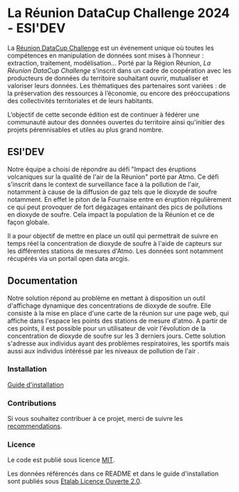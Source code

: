 # La Réunion DataCup Challenge 2024 - ESI'DEV

La [Réunion DataCup Challenge](https://data.regionreunion.com/p/page-reunion-datacup-challenge) est un événement unique où toutes les compétences en manipulation de données sont mises à l’honneur : extraction, traitement, modélisation… Porté par la Région Réunion, *La Réunion DataCup Challenge* s'inscrit dans un cadre de coopération avec les producteurs de données du territoire souhaitant ouvrir, mutualiser et valoriser leurs données. Les thématiques des partenaires sont variées : de la préservation des ressources à l’économie, ou encore des préoccupations des collectivités territoriales et de leurs habitants.

L’objectif de cette seconde édition est de continuer à fédérer une communauté autour des données ouvertes du territoire ainsi qu'initier des projets pérennisables et utiles au plus grand nombre.


## ESI'DEV

Notre équipe a choisi de répondre au défi "Impact des éruptions volcaniques sur la qualité de l'air de la Réunion" porté par Atmo.
Ce défi s'inscrit dans le context de surveillance face à la pollution de l'air, notamment à cause de la diffusion de gaz tels que le dioxyde de soufre notamment. En effet le piton de la Fournaise entre en éruption régulièrement ce qui peut provoquer de fort dégazages entainant des pics de pollutions en dioxyde de soufre. Cela impact la population de la Réunion et ce de façon globale.

Il a pour objectif de mettre en place un outil qui permettrait de suivre en temps réel la concentration de dioxyde de soufre à l'aide de capteurs sur les différentes stations de mesures d'Atmo. Les données sont notamment récupérés via un portail open data arcgis.



## **Documentation**

Notre solution répond au problème en mettant à disposition un outil d'affichage dynamique des concentrations de dioxyde de soufre. Elle consiste à la mise en place d'une carte de la réunion sur une page web, qui affiche dans l'espace les points des stations de mesure d'atmo. A partir de ces points, il est possible pour un utilisateur de voir l'évolution de la concentration de dioxyde de soufre sur les 3 derniers jours. Cette solution s'adresse aux individus ayant des problèmes respiratoires, les sportifs mais aussi aux individus intéréssé par les niveaux de pollution de l'air .

### **Installation**

[Guide d'installation](/INSTALL.md)

### **Contributions**

Si vous souhaitez contribuer à ce projet, merci de suivre les [recommendations](/CONTRIBUTING.md).

### **Licence**

Le code est publié sous licence [MIT](/licence.MIT).

Les données référencés dans ce README et dans le guide d'installation sont publiés sous [Etalab Licence Ouverte 2.0](/licence.etalab-2.0).
